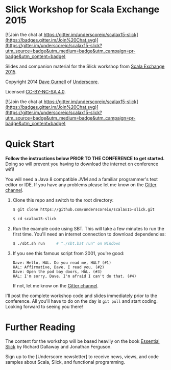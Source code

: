 Slick Workshop for Scala Exchange 2015
======================================

[![Join the chat at https://gitter.im/underscoreio/scalax15-slick](https://badges.gitter.im/Join%20Chat.svg)](https://gitter.im/underscoreio/scalax15-slick?utm_source=badge&utm_medium=badge&utm_campaign=pr-badge&utm_content=badge)

Slides and companion material for the Slick workshop from [Scala Exchange 2015].

Copyright 2014 [Dave Gurnell] of [Underscore].

Licensed [CC-BY-NC-SA 4.0].

[![Join the chat at https://gitter.im/underscoreio/scalax15-slick](https://badges.gitter.im/Join%20Chat.svg)](https://gitter.im/underscoreio/scalax15-slick?utm_source=badge&utm_medium=badge&utm_campaign=pr-badge&utm_content=badge)

# Quick Start

**Follow the instructions below PRIOR TO THE CONFERENCE to get started.**
Doing so will prevent you having to download the internet on conference wifi!

You will need a Java 8 compatible JVM and a familiar programmer's text editor or IDE.
If you have any problems please let me know on the [Gitter channel].

1. Clone this repo and switch to the root directory:

    ~~~ bash
    $ git clone https://github.com/underscoreio/scalax15-slick.git

    $ cd scalax15-slick
    ~~~

2. Run the example code using SBT.
   This will take a few minutes to run the first time.
   You'll need an internet connection to download dependencies:

    ~~~ bash
    $ ./sbt.sh run     # "./sbt.bat run" on Windows
    ~~~

3. If you see this famous script from 2001, you're good:

    ~~~
    Dave: Hello, HAL. Do you read me, HAL? (#1)
    HAL: Affirmative, Dave. I read you. (#2)
    Dave: Open the pod bay doors, HAL. (#3)
    HAL: I'm sorry, Dave. I'm afraid I can't do that. (#4)
    ~~~

   If not, let me know on the [Gitter channel].

I'll post the complete workshop code and slides immediately prior to the conference.
All you'll have to do on the day is `git pull` and start coding.
Looking forward to seeing you there!

# Further Reading

The content for the workshop will be based heavily on the book
[Essential Slick] by Richard Dallaway and Jonathan Ferguson.

Sign up to the [Underscore newsletter] to receive news, views,
and code samples about Scala, Slick, and functional programming.

[Essential Slick]: http://underscore.io/books/essential-slick
[Scala Exchange 2015]: http://scala.exchange
[Dave Gurnell]: http://davegurnell.com
[Underscore]: http://underscore.io
[CC-BY-NC-SA 4.0]: http://creativecommons.org/licenses/by-nc-sa/4.0/
[newsletter]: http://underscore.io/newsletter.html
[Gitter channel]: https://gitter.im/underscoreio/scalax15-slick
